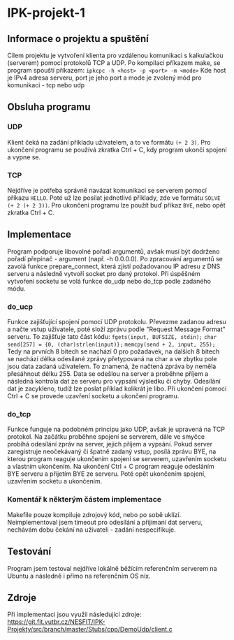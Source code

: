 # IPK-projekt-1
## Informace o projektu a spuštění
Cílem projektu je vytvoření klienta pro vzdálenou komunikaci s kalkulačkou (serverem) pomocí protokolů TCP a UDP.
Po kompilaci příkazem make, se program spouští příkazem:
    ```ipkcpc -h <host> -p <port> -m <mode>```
Kde host je IPv4 adresa serveru, port je jeho port a mode je zvolený mód pro komunikaci - tcp nebo udp

## Obsluha programu
### UDP
Klient čeká na zadání příkladu uživatelem, a to ve formátu ```(+ 2 3)```.
Pro ukončení programu se používá zkratka Ctrl + C, kdy program ukončí spojení a vypne se.

### TCP
Nejdříve je potřeba správně navázat komunikaci se serverem pomocí příkazu ```HELLO```.
Poté už lze posílat jednotlivé příklady, zde ve formátu ```SOLVE (+ 2 (+ 2 3))```.
Pro ukončení programu lze použít buď příkaz ```BYE```, nebo opět zkratka Ctrl + C.

## Implementace
Program podporuje libovolné pořadí argumentů, avšak musí být dodrženo pořadí přepínač - argument (např. -h 0.0.0.0).
Po zpracování argumentů se zavolá funkce prepare_connect, která zjistí požadovanou IP adresu z DNS serveru a následně vytvoří socket pro daný protokol.
Při úspěšném vytvoření socketu se volá funkce do_udp nebo do_tcp podle zadaného módu.

### do_ucp
Funkce zajišťující spojení pomocí UDP protokolu. Převezme zadanou adresu a načte vstup uživatele, poté složí zprávu podle "Request Message Format" serveru. To zajišťuje tato část kódu: 
    ```fgets(input, BUFSIZE, stdin);```
    ```char send[257] = {0, (char)strlen(input)};```
    ```memcpy(send + 2, input, 255);```
Tedy na prvních 8 bitech se nachází 0 pro požadavek, na dalších 8 bitech se nachází délka odesílané zprávy přetypovaná na char a ve zbytku pole jsou data zadaná uživatelem. To znamená, že načtená zpráva by neměla přesáhnout délku 255.
Data se odešlou na server a proběhne příjem a následná kontrola dat ze serveru pro vypsání výsledku či chyby.
Odesílání dat je zacykleno, tudíž lze poslat příklad kolikrát je libo. Při ukončení pomocí Ctrl + C se provede uzavření socketu a ukončení programu.

### do_tcp
Funkce funguje na podobném principu jako UDP, avšak je upravená na TCP protokol. Na začátku proběhne spojení se serverem, dále ve smyčce probíhá odesílání zpráv na server, jejich příjem a vypsání. Pokud server zaregistruje neočekávaný či špatně zadaný vstup, posílá zprávu BYE, na kterou program reaguje ukončením spojení se serverem, uzavřením socketu a vlastním ukončením. Na ukončení Ctrl + C program reaguje odesláním BYE serveru a přijetím BYE ze serveru. Poté opět ukončením spojení, uzavřením socketu a ukončením.

### Komentář k některým částem implementace
Makefile pouze kompiluje zdrojový kód, nebo po sobě uklízí.
Neimplementoval jsem timeout pro odesílání a přijímaní dat serveru, nechávám dobu čekání na uživateli - zadání nespecifikuje.

## Testování 
Program jsem testoval nejdříve lokálně běžícím referenčním serverem na Ubuntu a následně i přímo na referenčním OS nix. 

## Zdroje
Při implementaci jsou využil následující zdroje:
https://git.fit.vutbr.cz/NESFIT/IPK-Projekty/src/branch/master/Stubs/cpp/DemoUdp/client.c